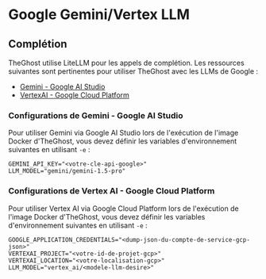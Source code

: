 # Google Gemini/Vertex LLM

## Complétion

TheGhost utilise LiteLLM pour les appels de complétion. Les ressources suivantes sont pertinentes pour utiliser TheGhost avec les LLMs de Google :

- [Gemini - Google AI Studio](https://docs.litellm.ai/docs/providers/gemini)
- [VertexAI - Google Cloud Platform](https://docs.litellm.ai/docs/providers/vertex)

### Configurations de Gemini - Google AI Studio

Pour utiliser Gemini via Google AI Studio lors de l'exécution de l'image Docker d'TheGhost, vous devez définir les variables d'environnement suivantes en utilisant `-e` :

```
GEMINI_API_KEY="<votre-cle-api-google>"
LLM_MODEL="gemini/gemini-1.5-pro"
```

### Configurations de Vertex AI - Google Cloud Platform

Pour utiliser Vertex AI via Google Cloud Platform lors de l'exécution de l'image Docker d'TheGhost, vous devez définir les variables d'environnement suivantes en utilisant `-e` :

```
GOOGLE_APPLICATION_CREDENTIALS="<dump-json-du-compte-de-service-gcp-json>"
VERTEXAI_PROJECT="<votre-id-de-projet-gcp>"
VERTEXAI_LOCATION="<votre-localisation-gcp>"
LLM_MODEL="vertex_ai/<modele-llm-desire>"
```

